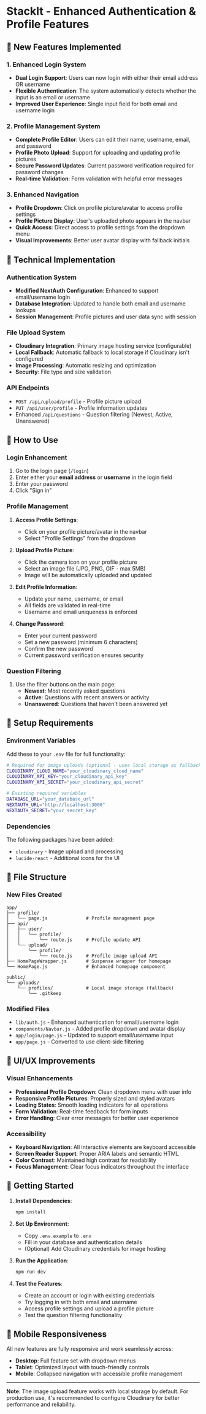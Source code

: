 # StackIt - Enhanced Authentication & Profile Features

## 🚀 **New Features Implemented**

### 1. **Enhanced Login System**
- **Dual Login Support**: Users can now login with either their email address OR username
- **Flexible Authentication**: The system automatically detects whether the input is an email or username
- **Improved User Experience**: Single input field for both email and username login

### 2. **Profile Management System**
- **Complete Profile Editor**: Users can edit their name, username, email, and password
- **Profile Photo Upload**: Support for uploading and updating profile pictures
- **Secure Password Updates**: Current password verification required for password changes
- **Real-time Validation**: Form validation with helpful error messages

### 3. **Enhanced Navigation**
- **Profile Dropdown**: Click on profile picture/avatar to access profile settings
- **Profile Picture Display**: User's uploaded photo appears in the navbar
- **Quick Access**: Direct access to profile settings from the dropdown menu
- **Visual Improvements**: Better user avatar display with fallback initials

## 🔧 **Technical Implementation**

### Authentication System
- **Modified NextAuth Configuration**: Enhanced to support email/username login
- **Database Integration**: Updated to handle both email and username lookups
- **Session Management**: Profile pictures and user data sync with session

### File Upload System
- **Cloudinary Integration**: Primary image hosting service (configurable)
- **Local Fallback**: Automatic fallback to local storage if Cloudinary isn't configured
- **Image Processing**: Automatic resizing and optimization
- **Security**: File type and size validation

### API Endpoints
- `POST /api/upload/profile` - Profile picture upload
- `PUT /api/user/profile` - Profile information updates
- Enhanced `/api/questions` - Question filtering (Newest, Active, Unanswered)

## 🎯 **How to Use**

### Login Enhancement
1. Go to the login page (`/login`)
2. Enter either your **email address** or **username** in the login field
3. Enter your password
4. Click "Sign in"

### Profile Management
1. **Access Profile Settings**:
   - Click on your profile picture/avatar in the navbar
   - Select "Profile Settings" from the dropdown

2. **Upload Profile Picture**:
   - Click the camera icon on your profile picture
   - Select an image file (JPG, PNG, GIF - max 5MB)
   - Image will be automatically uploaded and updated

3. **Edit Profile Information**:
   - Update your name, username, or email
   - All fields are validated in real-time
   - Username and email uniqueness is enforced

4. **Change Password**:
   - Enter your current password
   - Set a new password (minimum 6 characters)
   - Confirm the new password
   - Current password verification ensures security

### Question Filtering
1. Use the filter buttons on the main page:
   - **Newest**: Most recently asked questions
   - **Active**: Questions with recent answers or activity
   - **Unanswered**: Questions that haven't been answered yet

## 🔧 **Setup Requirements**

### Environment Variables
Add these to your `.env` file for full functionality:

```bash
# Required for image uploads (optional - uses local storage as fallback)
CLOUDINARY_CLOUD_NAME="your_cloudinary_cloud_name"
CLOUDINARY_API_KEY="your_cloudinary_api_key"
CLOUDINARY_API_SECRET="your_cloudinary_api_secret"

# Existing required variables
DATABASE_URL="your_database_url"
NEXTAUTH_URL="http://localhost:3000"
NEXTAUTH_SECRET="your_secret_key"
```

### Dependencies
The following packages have been added:
- `cloudinary` - Image upload and processing
- `lucide-react` - Additional icons for the UI

## 📁 **File Structure**

### New Files Created
```
app/
├── profile/
│   └── page.js              # Profile management page
├── api/
│   ├── user/
│   │   └── profile/
│   │       └── route.js     # Profile update API
│   └── upload/
│       └── profile/
│           └── route.js     # Profile image upload API
├── HomePageWrapper.js       # Suspense wrapper for homepage
└── HomePage.js              # Enhanced homepage component

public/
└── uploads/
    └── profiles/            # Local image storage (fallback)
        └── .gitkeep
```

### Modified Files
- `lib/auth.js` - Enhanced authentication for email/username login
- `components/Navbar.js` - Added profile dropdown and avatar display
- `app/login/page.js` - Updated to support email/username input
- `app/page.js` - Converted to use client-side filtering

## 🎨 **UI/UX Improvements**

### Visual Enhancements
- **Professional Profile Dropdown**: Clean dropdown menu with user info
- **Responsive Profile Pictures**: Properly sized and styled avatars
- **Loading States**: Smooth loading indicators for all operations
- **Form Validation**: Real-time feedback for form inputs
- **Error Handling**: Clear error messages for better user experience

### Accessibility
- **Keyboard Navigation**: All interactive elements are keyboard accessible
- **Screen Reader Support**: Proper ARIA labels and semantic HTML
- **Color Contrast**: Maintained high contrast for readability
- **Focus Management**: Clear focus indicators throughout the interface

## 🚀 **Getting Started**

1. **Install Dependencies**:
   ```bash
   npm install
   ```

2. **Set Up Environment**:
   - Copy `.env.example` to `.env`
   - Fill in your database and authentication details
   - (Optional) Add Cloudinary credentials for image hosting

3. **Run the Application**:
   ```bash
   npm run dev
   ```

4. **Test the Features**:
   - Create an account or login with existing credentials
   - Try logging in with both email and username
   - Access profile settings and upload a profile picture
   - Test the question filtering functionality

## 📱 **Mobile Responsiveness**

All new features are fully responsive and work seamlessly across:
- **Desktop**: Full feature set with dropdown menus
- **Tablet**: Optimized layout with touch-friendly controls
- **Mobile**: Collapsed navigation with accessible profile management

---

**Note**: The image upload feature works with local storage by default. For production use, it's recommended to configure Cloudinary for better performance and reliability.
